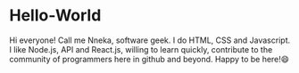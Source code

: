 # Hello-World

Hi everyone!
Call me Nneka, software geek. I do HTML, CSS and Javascript. I like Node.js, API and React.js, willing to learn quickly, contribute to the community of programmers here in github and beyond.
Happy to be here!😄
